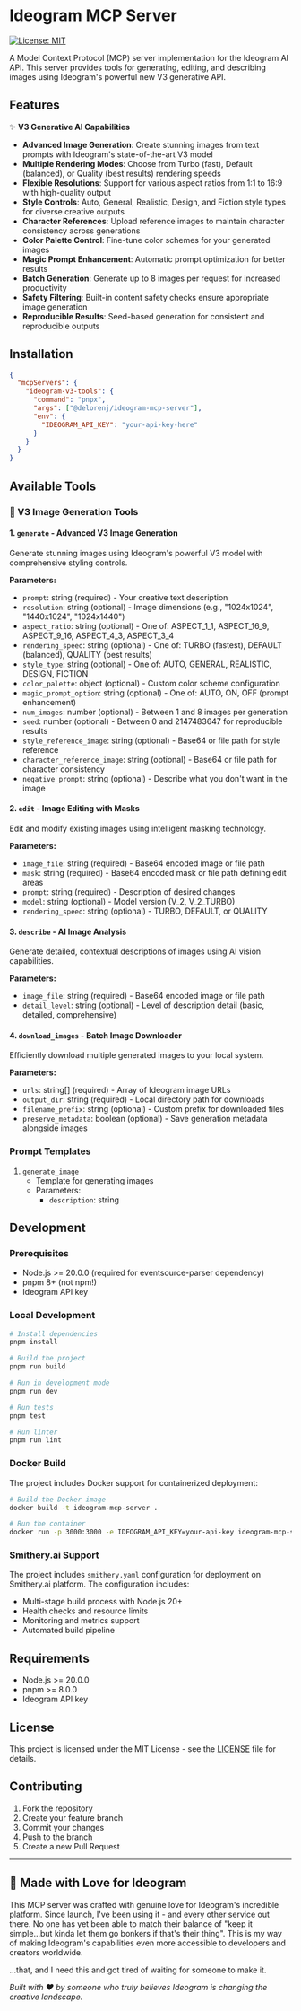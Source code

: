 # Ideogram MCP Server

[![License: MIT](https://img.shields.io/badge/License-MIT-yellow.svg)](https://opensource.org/licenses/MIT)

A Model Context Protocol (MCP) server implementation for the Ideogram AI API. This server provides tools for generating, editing, and describing images using Ideogram's powerful new V3 generative API.

## Features

✨ **V3 Generative AI Capabilities**
- **Advanced Image Generation**: Create stunning images from text prompts with Ideogram's state-of-the-art V3 model
- **Multiple Rendering Modes**: Choose from Turbo (fast), Default (balanced), or Quality (best results) rendering speeds
- **Flexible Resolutions**: Support for various aspect ratios from 1:1 to 16:9 with high-quality output
- **Style Controls**: Auto, General, Realistic, Design, and Fiction style types for diverse creative outputs
- **Character References**: Upload reference images to maintain character consistency across generations
- **Color Palette Control**: Fine-tune color schemes for your generated images
- **Magic Prompt Enhancement**: Automatic prompt optimization for better results
- **Batch Generation**: Generate up to 8 images per request for increased productivity
- **Safety Filtering**: Built-in content safety checks ensure appropriate image generation
- **Reproducible Results**: Seed-based generation for consistent and reproducible outputs

## Installation



```json
{
  "mcpServers": {
    "ideogram-v3-tools": {
      "command": "pnpx",
      "args": ["@delorenj/ideogram-mcp-server"],
      "env": {
        "IDEOGRAM_API_KEY": "your-api-key-here"
      }
    }
  }
}
```


## Available Tools

### 🎨 V3 Image Generation Tools

#### 1. `generate` - Advanced V3 Image Generation
Generate stunning images using Ideogram's powerful V3 model with comprehensive styling controls.

**Parameters:**
- `prompt`: string (required) - Your creative text description
- `resolution`: string (optional) - Image dimensions (e.g., "1024x1024", "1440x1024", "1024x1440")
- `aspect_ratio`: string (optional) - One of: ASPECT_1_1, ASPECT_16_9, ASPECT_9_16, ASPECT_4_3, ASPECT_3_4
- `rendering_speed`: string (optional) - One of: TURBO (fastest), DEFAULT (balanced), QUALITY (best results)
- `style_type`: string (optional) - One of: AUTO, GENERAL, REALISTIC, DESIGN, FICTION
- `color_palette`: object (optional) - Custom color scheme configuration
- `magic_prompt_option`: string (optional) - One of: AUTO, ON, OFF (prompt enhancement)
- `num_images`: number (optional) - Between 1 and 8 images per generation
- `seed`: number (optional) - Between 0 and 2147483647 for reproducible results
- `style_reference_image`: string (optional) - Base64 or file path for style reference
- `character_reference_image`: string (optional) - Base64 or file path for character consistency
- `negative_prompt`: string (optional) - Describe what you don't want in the image

#### 2. `edit` - Image Editing with Masks
Edit and modify existing images using intelligent masking technology.

**Parameters:**
- `image_file`: string (required) - Base64 encoded image or file path
- `mask`: string (required) - Base64 encoded mask or file path defining edit areas
- `prompt`: string (required) - Description of desired changes
- `model`: string (optional) - Model version (V_2, V_2_TURBO)
- `rendering_speed`: string (optional) - TURBO, DEFAULT, or QUALITY

#### 3. `describe` - AI Image Analysis
Generate detailed, contextual descriptions of images using AI vision capabilities.

**Parameters:**
- `image_file`: string (required) - Base64 encoded image or file path
- `detail_level`: string (optional) - Level of description detail (basic, detailed, comprehensive)

#### 4. `download_images` - Batch Image Downloader
Efficiently download multiple generated images to your local system.

**Parameters:**
- `urls`: string[] (required) - Array of Ideogram image URLs
- `output_dir`: string (required) - Local directory path for downloads
- `filename_prefix`: string (optional) - Custom prefix for downloaded files
- `preserve_metadata`: boolean (optional) - Save generation metadata alongside images

### Prompt Templates

1. `generate_image`
   - Template for generating images
   - Parameters:
     - `description`: string

## Development

### Prerequisites
- Node.js >= 20.0.0 (required for eventsource-parser dependency)
- pnpm 8+ (not npm!)
- Ideogram API key

### Local Development
```bash
# Install dependencies
pnpm install

# Build the project
pnpm run build

# Run in development mode
pnpm run dev

# Run tests
pnpm test

# Run linter
pnpm run lint
```

### Docker Build
The project includes Docker support for containerized deployment:

```bash
# Build the Docker image
docker build -t ideogram-mcp-server .

# Run the container
docker run -p 3000:3000 -e IDEOGRAM_API_KEY=your-api-key ideogram-mcp-server
```

### Smithery.ai Support
The project includes `smithery.yaml` configuration for deployment on Smithery.ai platform. The configuration includes:
- Multi-stage build process with Node.js 20+
- Health checks and resource limits
- Monitoring and metrics support
- Automated build pipeline

## Requirements

- Node.js >= 20.0.0
- pnpm >= 8.0.0
- Ideogram API key

## License

This project is licensed under the MIT License - see the [LICENSE](LICENSE) file for details.

## Contributing

1. Fork the repository
2. Create your feature branch
3. Commit your changes
4. Push to the branch
5. Create a new Pull Request

---

## 💝 Made with Love for Ideogram

This MCP server was crafted with genuine love for Ideogram's incredible platform. Since launch, I've been using it - and every other service out there. No one has yet been able to match their balance of "keep it simple...but kinda let them go bonkers if that's their thing". This is my way of making Ideogram's capabilities even more accessible to developers and creators worldwide.

...that, and I need this and got tired of waiting for someone to make it.

*Built with ❤️ by someone who truly believes Ideogram is changing the creative landscape.*
